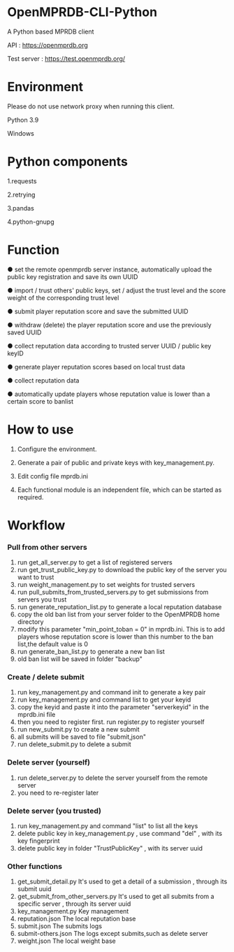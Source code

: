 # OpenMPRDB-CLI-Python

A Python based MPRDB client

API : https://openmprdb.org

Test server : https://test.openmprdb.org/


# Environment

Please do not use network proxy when running this client.

Python 3.9

Windows

# Python components

1.requests

2.retrying

3.pandas

4.python-gnupg


# Function

● set the remote openmprdb server instance, automatically upload the public key registration and save its own UUID

● import / trust others' public keys, set / adjust the trust level and the score weight of the corresponding trust level

● submit player reputation score and save the submitted UUID

● withdraw (delete) the player reputation score and use the previously saved UUID

● collect reputation data according to trusted server UUID / public key keyID

● generate player reputation scores based on local trust data

● collect reputation data

● automatically update players whose reputation value is lower than a certain score to banlist

# How to use

1. Configure the environment.

2. Generate a pair of public and private keys with key_management.py.

3. Edit config file mprdb.ini 

4. Each functional module is an independent file, which can be started as required.

# Workflow
### Pull from other servers
1. run get_all_server.py to get a list of registered servers 
2. run get_trust_public_key.py to download the public key of the server you want to trust
3. run weight_management.py to set weights for trusted servers
4. run pull_submits_from_trusted_servers.py to get submissions from servers you trust
5. run generate_reputation_list.py to generate a local reputation database
6. copy the old ban list from your server folder to the OpenMPRDB home directory
7. modify this parameter "min_point_toban = 0" in mprdb.ini. This is to add players whose reputation score is lower than this number to the ban list,the default value is 0
8. run generate_ban_list.py to generate a new ban list
9. old ban list will be saved in folder "backup"

### Create / delete submit
1. run key_management.py and command init to generate a key pair
2. run key_management.py and command list to get your keyid
3. copy the keyid and paste it into the parameter "serverkeyid" in the mprdb.ini file
4. then you need to register first. run register.py to register yourself
5. run new_submit.py to create a new submit
6. all submits will be saved to file "submit,json"
7. run delete_submit.py to delete a submit

### Delete server (yourself)
1. run delete_server.py to delete the server yourself from the remote server
2. you need to re-register later

### Delete server (you trusted)
1. run key_management.py and command "list" to list all the keys
2. delete public key in key_management.py , use command "del" , with its key fingerprint
3. delete public key in folder "TrustPublicKey" , with its server uuid

### Other functions
1. get_submit_detail.py It's used to get a detail of a submission , through its submit uuid
2. get_submit_from_other_servers.py It's used to get all submits from a specific server ,  through its server uuid
3. key_management.py Key management
4. reputation.json The local reputation base
5. submit.json The submits logs
6. submit-others.json The logs except submits,such as delete server
7. weight.json The local weight base
